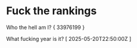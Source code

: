 # Fuck the rankings

Who the hell am I?
{ 33976199 }

What fucking year is it?
[ 2025-05-20T22:50:00Z ]
